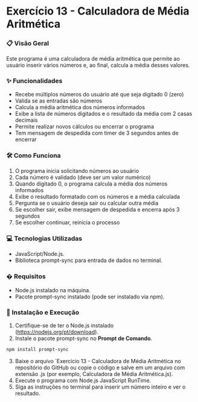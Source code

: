 # Exercício 13 - Calculadora de Média Aritmética

### 📋 Visão Geral
Este programa é uma calculadora de média aritmética que permite ao usuário inserir vários números e, ao final, calcula a média desses valores.

### ✨ Funcionalidades
- Recebe múltiplos números do usuário até que seja digitado 0 (zero)
- Valida se as entradas são números
- Calcula a média aritmética dos números informados
- Exibe a lista de números digitados e o resultado da média com 2 casas decimais
- Permite realizar novos cálculos ou encerrar o programa
- Tem mensagem de despedida com timer de 3 segundos antes de encerrar

### 🛠️ Como Funciona
1. O programa inicia solicitando números ao usuário
2. Cada número é validado (deve ser um valor numérico)
3. Quando digitado 0, o programa calcula a média dos números informados
4. Exibe o resultado formatado com os números e a média calculada
5. Pergunta se o usuário deseja sair ou calcular outra média
6. Se escolher sair, exibe mensagem de despedida e encerra após 3 segundos
7. Se escolher continuar, reinicia o processo

### 💻 Tecnologias Utilizadas
- JavaScript/Node.js.
- Biblioteca prompt-sync para entrada de dados no terminal.

### � Requisitos
- Node.js instalado na máquina.
- Pacote prompt-sync instalado (pode ser instalado via npm).

### 🚀 Instalação e Execução
1. Certifique-se de ter o Node.js instalado (https://nodejs.org/pt/download).
2. Instale o pacote prompt-sync no **Prompt de Comando**.
```bash
npm install prompt-sync
```
3. Baixe o arquivo `Exercício 13 - Calculadora de Média Aritmética no repositório do GitHub ou copie o código e salve em um arquivo com extensão .js (por exemplo, Calculadora de Média Aritmética.js).
4. Execute o programa com Node.js JavaScript RunTime.
5. Siga as instruções no terminal para inserir um número inteiro e ver o resultado.
